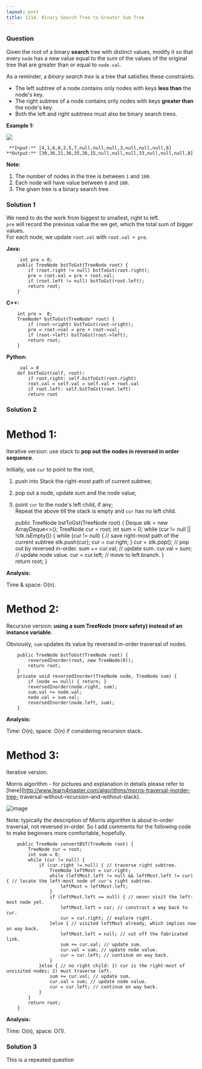 ```yaml
---
layout: post
title: 1114. Binary Search Tree to Greater Sum Tree
---
```

### Question
Given the root of a binary **search** tree with distinct values, modify it so
that every `node` has a new value equal to the sum of the values of the
original tree that are greater than or equal to `node.val`.

As a reminder, a  _binary search tree_ is a tree that satisfies these
constraints:

  * The left subtree of a node contains only nodes with keys  **less than**  the node's key.
  * The right subtree of a node contains only nodes with keys  **greater than**  the node's key.
  * Both the left and right subtrees must also be binary search trees.



 **Example 1:**

 **![](https://assets.leetcode.com/uploads/2019/05/02/tree.png)**

    
    
     **Input:** [4,1,6,0,2,5,7,null,null,null,3,null,null,null,8]
    **Output:** [30,36,21,36,35,26,15,null,null,null,33,null,null,null,8]
    



 **Note:**

  1. The number of nodes in the tree is between `1` and `100`.
  2. Each node will have value between `0` and `100`.
  3. The given tree is a binary search tree.

### Solution 1
We need to do the work from biggest to smallest, right to left.  
`pre` will record the previous value the we get, which the total sum of bigger
values.  
For each node, we update `root.val` with `root.val + pre`.

  

 **Java:**

    
    
         int pre = 0;
        public TreeNode bstToGst(TreeNode root) {
            if (root.right != null) bstToGst(root.right);
            pre = root.val = pre + root.val;
            if (root.left != null) bstToGst(root.left);
            return root;
        }
    

**C++:**

    
    
        int pre =  0;
        TreeNode* bstToGst(TreeNode* root) {
            if (root->right) bstToGst(root->right);
            pre = root->val = pre + root->val;
            if (root->left) bstToGst(root->left);
            return root;
        }
    

**Python:**

    
    
         val = 0
        def bstToGst(self, root):
            if root.right: self.bstToGst(root.right)
            root.val = self.val = self.val + root.val
            if root.left: self.bstToGst(root.left)
            return root
    


### Solution 2
# **Method 1:**

Iterative version: use stack to **pop out the nodes in reversed in order
sequence**.

Initially, use `cur` to point to the root,

  1. push into Stack the right-most path of current subtree;
  2. pop out a node, update sum and the node value;
  3. point `cur` to the node's left child, if any;  
Repeat the above till the stack is empty and `cur` has no left child.

    
    
        public TreeNode bstToGst(TreeNode root) {
            Deque<TreeNode> stk = new ArrayDeque<>();
            TreeNode cur = root;
            int sum = 0;
            while (cur != null || !stk.isEmpty()) {
                while (cur != null) { // save right-most path of the current subtree
                    stk.push(cur);
                    cur = cur.right;
                }
                cur = stk.pop(); // pop out by reversed in-order.
                sum += cur.val; // update sum.
                cur.val = sum; // update node value.
                cur = cur.left; // move to left branch.
            }    
            return root;
        }
    

**Analysis:**

Time & space: O(n).

# **Method 2:**

Recursive version: **using a sum TreeNode (more safety) instead of an instance
variable**.

Obviously, `sum` updates its value by reversed in-order traversal of nodes.

    
    
        public TreeNode bstToGst(TreeNode root) {
            reversedInorder(root, new TreeNode(0));
            return root;
        }
        private void reversedInorder(TreeNode node, TreeNode sum) {
            if (node == null) { return; }
            reversedInorder(node.right, sum);
            sum.val += node.val;
            node.val = sum.val;
            reversedInorder(node.left, sum);
        }
    

**Analysis:**

Time: O(n), space: O(n) if considering recursion stack.

# **Method 3:**

Iterative version.

Morris algorithm - for pictures and explanation in details please refer to
[here](http://www.learn4master.com/algorithms/morris-traversal-inorder-tree-
traversal-without-recursion-and-without-stack).

![image](https://assets.leetcode.com/users/rock/image_1557055556.png)

Note: typically the description of Morris algorithm is about in-order
traversal, not reversed in-order. So I add comments for the following code to
make beginners more comfortable, hopefully.

    
    
        public TreeNode convertBST(TreeNode root) {
            TreeNode cur = root;
            int sum = 0;
            while (cur != null) {
                if (cur.right != null) { // traverse right subtree.
                    TreeNode leftMost = cur.right;
                    while (leftMost.left != null && leftMost.left != cur) { // locate the left-most node of cur's right subtree.
                        leftMost = leftMost.left;
                    }
                    if (leftMost.left == null) { // never visit the left-most node yet.
                        leftMost.left = cur; // construct a way back to cur.
                        cur = cur.right; // explore right.
                    }else { // visited leftMost already, which implies now on way back.
                        leftMost.left = null; // cut off the fabricated link.
                        sum += cur.val; // update sum.
                        cur.val = sum; // update node value.
                        cur = cur.left; // continue on way back.
                    }
                }else { // no right child: 1) cur is the right-most of unvisited nodes; 2) must traverse left.
                    sum += cur.val; // update sum.
                    cur.val = sum; // update node value.
                    cur = cur.left; // continue on way back.
                }
            }
            return root;
        }
    

**Analysis:**

Time: O(n), space: O(1).


### Solution 3
This is a repeated question



